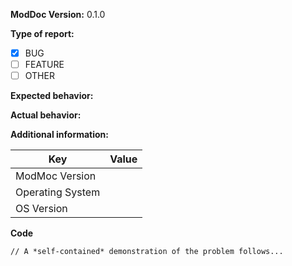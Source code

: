 <!-- BUGS and FEATURE: Please use this template, otherwise this issue will be closed -->
<!-- QUESTIONS: Please use Gitter or Stackoverflow. Issues which contain questions or support will be closed. -->

**ModDoc Version:** 0.1.0

**Type of report:**
- [X] BUG
- [ ] FEATURE
- [ ] OTHER

**Expected behavior:**
<!-- What is the expected behavior? -->

**Actual behavior:**
<!-- What is the actual behavior? -->

<!-- Only fill the following section if this issue is an bug -->
**Additional information:**

| Key                 | Value	 |
|---------------------|--------|
| ModMoc Version      | <!-- 0.1.0 -->
| Operating System    | <!-- Windows, Debian & co.  -->
| OS Version          |

**Code**
```xml
// A *self-contained* demonstration of the problem follows...

```

